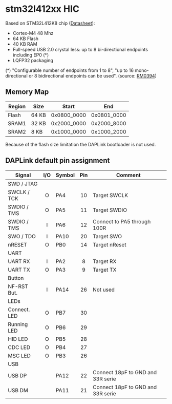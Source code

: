 # stm32l412xx HIC

Based on STM32L412K8 chip ([Datasheet](https://www.st.com/resource/en/datasheet/stm32l412k8.pdf)):
- Cortex-M4 48 Mhz
- 64 KB Flash
- 40 KB RAM
- Full-speed USB 2.0 crystal less: up to 8 bi-directional endpoints including EP0 (*)
- LQFP32 packaging

(*) "Configurable number of endpoints from 1 to 8", "up to 16 mono-directional or 8 bidirectional endpoints can be used". (source: [RM0394](https://www.st.com/resource/en/reference_manual/rm0394-stm32l41xxx42xxx43xxx44xxx45xxx46xxx-advanced-armbased-32bit-mcus-stmicroelectronics.pdf))

## Memory Map

| Region   |  Size  | Start       | End         |
|----------|--------|-------------|-------------|
| Flash    | 64 KB  | 0x0800_0000 | 0x0801_0000 |
| SRAM1    | 32 KB  | 0x2000_0000 | 0x2000_8000 |
| SRAM2    |  8 KB  | 0x1000_0000 | 0x1000_2000 |

Because of the flash size limitation the DAPLink bootloader is not used.

## DAPLink default pin assignment

| Signal      | I/O | Symbol  | Pin | Comment |
|-------------|:---:|---------|:---:|---------|
| SWD / JTAG  |
| SWCLK / TCK |  O  | PA4    |  10 | Target SWCLK |
| SWDIO / TMS |  O  | PA5    |  11 | Target SWDIO |
| SWDIO / TMS |  I  | PA6    |  12 | Connect to PA5 through 100R |
| SWO / TDO   |  I  | PA10   |  20 | Target SWO   |
| nRESET      |  O  | PB0    |  14 | Target nReset |
| UART        |
| UART RX     |  I  | PA2    |   8 | Target RX |
| UART TX     |  O  | PA3    |   9 | Target TX |
| Button      |
| NF-RST But. |  I  | PA14   |  26 | Not used |
| LEDs        |
| Connect. LED|  O  | PB7    |  30 |
| Running LED |  O  | PB6    |  29 |
| HID LED     |  O  | PB5    |  28 |
| CDC LED     |  O  | PB4    |  27 |
| MSC LED     |  O  | PB3    |  26 |
| USB         |
| USB DP      |     | PA12   |  22 | Connect 18pF to GND and 33R serie |
| USB DM      |     | PA11   |  21 | Connect 18pF to GND and 33R serie |
